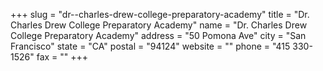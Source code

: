 +++
slug = "dr--charles-drew-college-preparatory-academy"
title = "Dr. Charles Drew College Preparatory Academy"
name = "Dr. Charles Drew College Preparatory Academy"
address = "50 Pomona Ave"
city = "San Francisco"
state = "CA"
postal = "94124"
website = ""
phone = "415 330-1526"
fax = ""
+++
